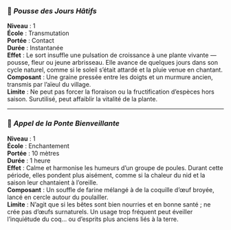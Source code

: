 
### 🌱 _Pousse des Jours Hâtifs_

**Niveau** : 1  
**École** : Transmutation  
**Portée** : Contact  
**Durée** : Instantanée  
**Effet** : Le sort insuffle une pulsation de croissance à une plante vivante — pousse, fleur ou jeune arbrisseau. Elle avance de quelques jours dans son cycle naturel, comme si le soleil s’était attardé et la pluie venue en chantant.  
**Composant** : Une graine pressée entre les doigts et un murmure ancien, transmis par l’aïeul du village.  
**Limite** : Ne peut pas forcer la floraison ou la fructification d’espèces hors saison. Surutilisé, peut affaiblir la vitalité de la plante.

---

### 🥚 _Appel de la Ponte Bienveillante_

**Niveau** : 1  
**École** : Enchantement  
**Portée** : 10 mètres  
**Durée** : 1 heure  
**Effet** : Calme et harmonise les humeurs d’un groupe de poules. Durant cette période, elles pondent plus aisément, comme si la chaleur du nid et la saison leur chantaient à l’oreille.  
**Composant** : Un souffle de farine mélangé à de la coquille d’œuf broyée, lancé en cercle autour du poulailler.  
**Limite** : N’agit que si les bêtes sont bien nourries et en bonne santé ; ne crée pas d’œufs surnaturels. Un usage trop fréquent peut éveiller l’inquiétude du coq… ou d’esprits plus anciens liés à la terre.